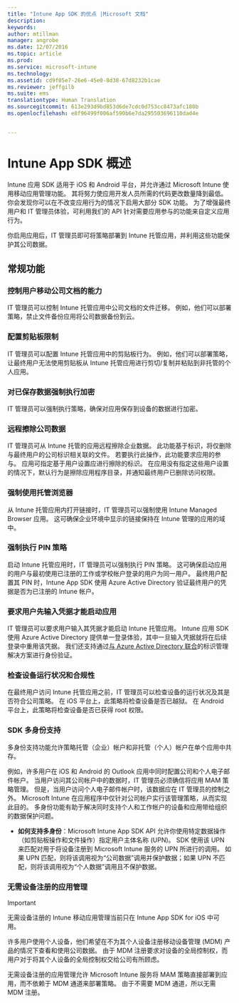 ```yaml
---
title: "Intune App SDK 的优点 |Microsoft 文档"
description: 
keywords: 
author: mtillman
manager: angrobe
ms.date: 12/07/2016
ms.topic: article
ms.prod: 
ms.service: microsoft-intune
ms.technology: 
ms.assetid: cd9f05e7-26e6-45e0-8d38-67d8232b1cae
ms.reviewer: jeffgilb
ms.suite: ems
translationtype: Human Translation
ms.sourcegitcommit: 613e293d9bd853d6de7cdc0d753cc8473afc180b
ms.openlocfilehash: e8f96499f006af590b6e7da295503696110dad4e


---
```


# <a name="intune-app-sdk-overview"></a>Intune App SDK 概述
Intune 应用 SDK 适用于 iOS 和 Android 平台，并允许通过 Microsoft Intune 使用移动应用管理功能。 其将努力使应用开发人员所需的代码更改数量降到最低。 你会发现你可以在不改变应用行为的情况下启用大部分 SDK 功能。 为了增强最终用户和 IT 管理员体验，可利用我们的 API 针对需要应用参与的功能来自定义应用行为。 

你启用应用后，IT 管理员即可将策略部署到 Intune 托管应用，并利用这些功能保护其公司数据。

## <a name="regular-features"></a>常规功能

### <a name="control-users-ability-to-move-corporate-documents"></a>控制用户移动公司文档的能力
IT 管理员可以控制 Intune 托管应用中公司文档的文件迁移。 例如，他们可以部署策略，禁止文件备份应用将公司数据备份到云。

### <a name="configure-clipboard-restrictions"></a>配置剪贴板限制
IT 管理员可以配置 Intune 托管应用中的剪贴板行为。 例如，他们可以部署策略，让最终用户无法使用剪贴板从 Intune 托管应用进行剪切/复制并粘贴到非托管的个人应用。

### <a name="enforce-encryption-on-saved-data"></a>对已保存数据强制执行加密
IT 管理员可以强制执行策略，确保对应用保存到设备的数据进行加密。

### <a name="remotely-wipe-corporate-data"></a>远程擦除公司数据
IT 管理员可从 Intune 托管的应用远程擦除企业数据。 此功能基于标识，将仅删除与最终用户的公司标识相关联的文件。 若要执行此操作，此功能要求应用的参与。 应用可指定基于用户设置应进行擦除的标识。 在应用没有指定这些用户设置的情况下，默认行为是擦除应用程序目录，并通知最终用户已删除访问权限。

### <a name="enforce-the-use-of-a-managed-browser"></a>强制使用托管浏览器
从 Intune 托管应用内打开链接时，IT 管理员可以强制使用 Intune Managed Browser 应用。 这可确保企业环境中显示的链接保持在 Intune 管理的应用的域中。

### <a name="enforce-a-pin-policy"></a>强制执行 PIN 策略
启动 Intune 托管应用时，IT 管理员可以强制执行 PIN 策略。 这可确保启动应用的用户与最初使用已注册的工作或学校帐户登录的用户为同一用户。 最终用户配置其 PIN 时，Intune App SDK 使用 Azure Active Directory 验证最终用户的凭据是否为已注册的 Intune 帐户。

### <a name="require-users-to-enter-credentials-before-they-can-start-apps"></a>要求用户先输入凭据才能启动应用
IT 管理员可以要求用户输入其凭据才能启动 Intune 托管应用。 Intune 应用 SDK 使用 Azure Active Directory 提供单一登录体验，其中一旦输入凭据就将在后续登录中重用该凭据。 我们还支持通过[与 Azure Active Directory 联合](https://msdn.microsoft.com/library/azure/jj679342.aspx)的标识管理解决方案进行身份验证。

### <a name="check-device-health-and-compliance"></a>检查设备运行状况和合规性
在最终用户访问 Intune 托管应用之前，IT 管理员可以检查设备的运行状况及其是否符合公司策略。 在 iOS 平台上，此策略将检查设备是否已越狱。 在 Android 平台上，此策略将检查设备是否已获得 root 权限。

### <a name="sdk-multi-identity-support"></a>SDK 多身份支持
多身份支持功能允许策略托管（企业）帐户和非托管（个人）帐户在单个应用中共存。

例如，许多用户在 iOS 和 Android 的 Outlook 应用中同时配置公司和个人电子邮件帐户。 当用户访问其公司帐户中的数据时，IT 管理员必须确信将应用 MAM 策略管理。 但是，当用户访问个人电子邮件帐户时，该数据应在 IT 管理员的控制之外。 Microsoft Intune 在应用程序中仅针对公司帐户实行该管理策略，从而实现此目的。 多身份功能有助于解决同时支持个人和工作帐户的设备和应用带给组织的数据保护问题。

* **如何支持多身份**：Microsoft Intune App SDK API 允许你使用特定数据操作（如剪贴板操作和文件操作）指定用户主体名称 (UPN)。 SDK 使用该 UPN 来匹配对用于将设备注册到 Microsoft Intune 服务的 UPN 所进行的调用。 如果 UPN 匹配，则将该调用视为“公司数据”调用并保护数据；如果 UPN 不匹配，则将该调用视为“个人数据”调用且不保护数据。

### <a name="app-management-without-device-enrollment"></a>无需设备注册的应用管理

>[!IMPORTANT]
>无需设备注册的 Intune 移动应用管理当前只在 Intune App SDK for iOS 中可用。 


许多用户使用个人设备，他们希望在不为其个人设备注册移动设备管理 (MDM) 产品的情况下查看和使用公司数据。 由于 MDM 注册要求对设备的全局控制权，而用户对于将其个人设备的全局控制权交给公司有所顾虑。

无需设备注册的应用管理允许 Microsoft Intune 服务将 MAM 策略直接部署到应用，而不依赖于 MDM 通道来部署策略。 由于不需要 MDM 通道，所以无需 MDM 注册。



<!--HONumber=Dec16_HO2-->


